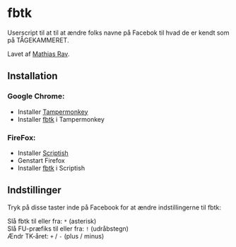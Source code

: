 # fbtk

Userscript til at til at ændre folks navne på Facebok til hvad de er kendt som på TÅGEKAMMERET.

Lavet af [Mathias Rav](https://github.com/Mortal).

## Installation

### Google Chrome:

* Installer [Tampermonkey][tm]
* Installer [fbtk][install] i Tampermonkey

### FireFox:

* Installer [Scriptish][scriptish]
* Genstart Firefox
* Installer [fbtk][install] i Scriptish

[tm]: https://chrome.google.com/webstore/detail/tampermonkey/dhdgffkkebhmkfjojejmpbldmpobfkfo?hl=en
[scriptish]: https://addons.mozilla.org/en-US/firefox/addon/scriptish/
[install]: https://raw.githubusercontent.com/Tyilo/fbtk/master/build/fbtk.user.js

## Indstillinger

Tryk på disse taster inde på Facebook for at ændre indstillingerne til fbtk:

Slå fbtk til eller fra: `*` (asterisk)  
Slå FU-præfiks til eller fra: `!` (udråbstegn)  
Ændr TK-året: `+` / `-` (plus / minus)
